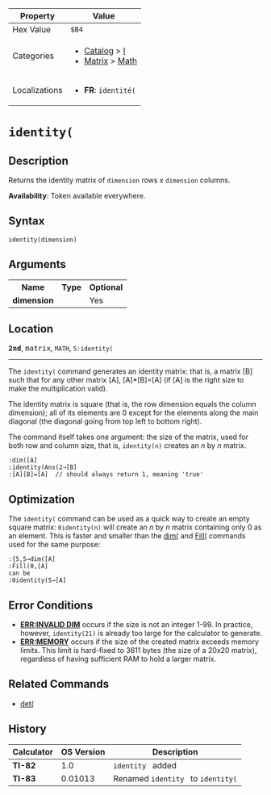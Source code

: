 | Property      | Value |
|---------------|-------|
| Hex Value     | `$B4`|
| Categories    | <ul><li>[Catalog](<../categories/Catalog.md>) > [I](<../categories/Catalog.md#I>)</li><li>[Matrix](<../categories/Matrix.md>) > [Math](<../categories/Matrix.md#Math>)</li></ul> |
| Localizations | <ul><li><b>FR</b>: `identité(`</li></ul> |

# `identity(`

## Description
Returns the identity matrix of `dimension` rows x `dimension` columns.


<b>Availability</b>: Token available everywhere.

## Syntax
`identity(dimension)`

## Arguments
<table>
<tr><th>Name</th><th>Type</th><th>Optional</th></tr>

<tr><td><b>dimension</b></td><td></td><td>Yes</td></tr>

</table>

## Location
<tt><kbd><b>2nd</b></kbd></tt>, <kbd>matrix</kbd>, `MATH`, `5:identity(`
<hr>

The `identity(` command generates an identity matrix: that is, a matrix [B] such that for any other matrix [A], [A]*[B]=[A] (if [A] is the right size to make the multiplication valid).

The identity matrix is square (that is, the row dimension equals the column dimension); all of its elements are 0 except for the elements along the main diagonal (the diagonal going from top left to bottom right).

The command itself takes one argument: the size of the matrix, used for both row and column size, that is, `identity(n)` creates an _n_ by _n_ matrix.

```ti-basic
:dim([A]
:identity(Ans(2→[B]
:[A][B]=[A]  // should always return 1, meaning 'true'
```

## Optimization

The `identity(` command can be used as a quick way to create an empty square matrix: `0identity(n)` will create an _n_ by _n_ matrix containing only 0 as an element. This is faster and smaller than the [dim(](/dim) and [Fill(](/fill) commands used for the same purpose:

```ti-basic
:{5,5→dim([A]
:Fill(0,[A]
can be
:0identity(5→[A]
```

## Error Conditions

*   **[ERR:INVALID DIM](/errors#invaliddim)** occurs if the size is not an integer 1-99. In practice, however, `identity(21)` is already too large for the calculator to generate.
*   **[ERR:MEMORY](/errors#memory)** occurs if the size of the created matrix exceeds memory limits. This limit is hard-fixed to 3611 bytes (the size of a 20x20 matrix), regardless of having sufficient RAM to hold a larger matrix.

## Related Commands

*   [det(](/det)

## History
| Calculator | OS Version | Description |
|------------|------------|-------------|
| <b>TI-82</b> | 1.0 | `identity ` added |
| <b>TI-83</b> | 0.01013 | Renamed `identity ` to `identity(`


